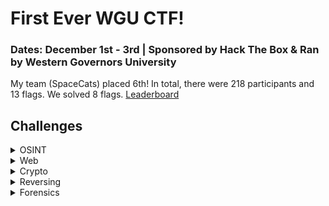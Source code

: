 # First Ever WGU CTF!
### Dates: December 1st - 3rd | Sponsored by Hack The Box & Ran by Western Governors University

My team (SpaceCats) placed 6th! In total, there were 218 participants and 13 flags. We solved 8 flags. [Leaderboard](https://ctf.hackthebox.com/event/1268/scoreboard)

## Challenges

<details>
  
<summary>OSINT</summary>

|Challenge|Difficulty|
|---------|----------|
|[Samantha Zephyr Williams](/OSINT/SamanthaZephyrWilliams.md)|Easy|
|[OOO Oasis]()|Easy|

</details>

<details>
  
<summary>Web</summary>

|Challenge|Difficulty|
|---------|----------|
|[Arcane Source]()|Easy|
|Commutify||

</details>

<details>

<summary>Crypto</summary>

|Challenge|Difficulty|
|---------|----------|
|Simple RSA|Easy|
|PSA Games|| 
|Me is Mey||

</details>

<details>

<summary>Reversing</summary>

|Challenge|Difficulty|
|---------|----------|
|[String Theory]()|Easy|
|Curse||
|Going Back||

</details>

<details>

<summary>Forensics</summary>summary>

|Challenge|Difficulty|
|---------|----------|
|[Tuna]()|Easy| 
|Infected||

</details>
